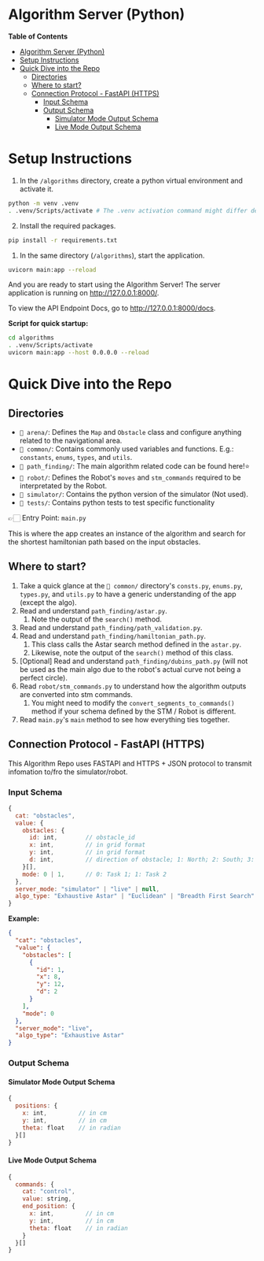 # Algorithm Server (Python)

**Table of Contents**

- [Algorithm Server (Python)](#algorithm-server-python)
- [Setup Instructions](#setup-instructions)
- [Quick Dive into the Repo](#quick-dive-into-the-repo)
  - [Directories](#directories)
  - [Where to start?](#where-to-start)
  - [Connection Protocol - FastAPI (HTTPS)](#connection-protocol---fastapi-https)
    - [Input Schema](#input-schema)
    - [Output Schema](#output-schema)
      - [Simulator Mode Output Schema](#simulator-mode-output-schema)
      - [Live Mode Output Schema](#live-mode-output-schema)

# Setup Instructions

1. In the `/algorithms` directory, create a python virtual environment and activate it.

```bash
python -m venv .venv
. .venv/Scripts/activate # The .venv activation command might differ depending on your operating system
```

2. Install the required packages.

```bash
pip install -r requirements.txt
```

1. In the same directory (`/algorithms`), start the application.

```bash
uvicorn main:app --reload
```

And you are ready to start using the Algorithm Server! The server application is running on http://127.0.0.1:8000/.

To view the API Endpoint Docs, go to http://127.0.0.1:8000/docs.

**Script for quick startup:**

```bash
cd algorithms
. .venv/Scripts/activate
uvicorn main:app --host 0.0.0.0 --reload
```

# Quick Dive into the Repo

## Directories

- `📁 arena/`: Defines the `Map` and `Obstacle` class and configure anything related to the navigational area.
- `📁 common/`: Contains commonly used variables and functions. E.g.: `constants`, `enums`, `types`, and `utils`.
- `📁 path_finding/`: The main algorithm related code can be found here!⭐
- `📁 robot/`: Defines the Robot's `moves` and `stm_commands` required to be interpretated by the Robot.
- `📁 simulator/`: Contains the python version of the simulator (Not used).
- `📁 tests/`: Contains python tests to test specific functionality

👉🏻 Entry Point: `main.py`

This is where the app creates an instance of the algorithm and search for the shortest hamiltonian path based on the input obstacles.

## Where to start?

1. Take a quick glance at the `📁 common/` directory's `consts.py`, `enums.py`, `types.py`, and `utils.py` to have a generic understanding of the app (except the algo).
2. Read and understand `path_finding/astar.py`.
   1. Note the output of the `search()` method.
3. Read and understand `path_finding/path_validation.py`.
4. Read and understand `path_finding/hamiltonian_path.py`.
   1. This class calls the Astar search method defined in the `astar.py`.
   2. Likewise, note the output of the `search()` method of this class.
5. [Optional] Read and understand `path_finding/dubins_path.py` (will not be used as the main algo due to the robot's actual curve not being a perfect circle).
6. Read `robot/stm_commands.py` to understand how the algorithm outputs are converted into stm commands.
   1. You might need to modify the `convert_segments_to_commands()` method if your schema defined by the STM / Robot is different.
7. Read `main.py`'s `main` method to see how everything ties together.

## Connection Protocol - FastAPI (HTTPS)

This Algorithm Repo uses FASTAPI and HTTPS + JSON protocol to transmit infomation to/fro the simulator/robot.

### Input Schema

```javascript
{
  cat: "obstacles",
  value: {
    obstacles: {
      id: int,        // obstacle_id
      x: int,         // in grid format
      y: int,         // in grid format
      d: int,         // direction of obstacle; 1: North; 2: South; 3: East; 4: West
    }[],
    mode: 0 | 1,      // 0: Task 1; 1: Task 2
  },
  server_mode: "simulator" | "live" | null,                                     // Optional
  algo_type: "Exhaustive Astar" | "Euclidean" | "Breadth First Search" | null   // Optional
}
```

**Example:**

```json
{
  "cat": "obstacles",
  "value": {
    "obstacles": [
      {
        "id": 1,
        "x": 8,
        "y": 12,
        "d": 2
      }
    ],
    "mode": 0
  },
  "server_mode": "live",
  "algo_type": "Exhaustive Astar"
}
```

### Output Schema

#### Simulator Mode Output Schema

```javascript
{
  positions: {
    x: int,         // in cm
    y: int,         // in cm
    theta: float    // in radian
  }[]
}
```

#### Live Mode Output Schema

```javascript
{
  commands: {
    cat: "control",
    value: string,
    end_position: {
      x: int,         // in cm
      y: int,         // in cm
      theta: float    // in radian
    }
  }[]
}
```
